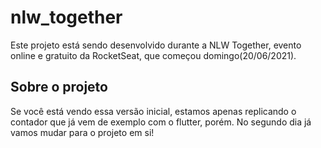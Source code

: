 # nlw_together

Este projeto está sendo desenvolvido durante a NLW Together, evento online e gratuito da RocketSeat, que começou domingo(20/06/2021).

## Sobre o projeto

Se você está vendo essa versão inicial, estamos apenas replicando o contador que já vem de exemplo com o flutter, porém. No segundo dia já vamos mudar para o projeto em si! 